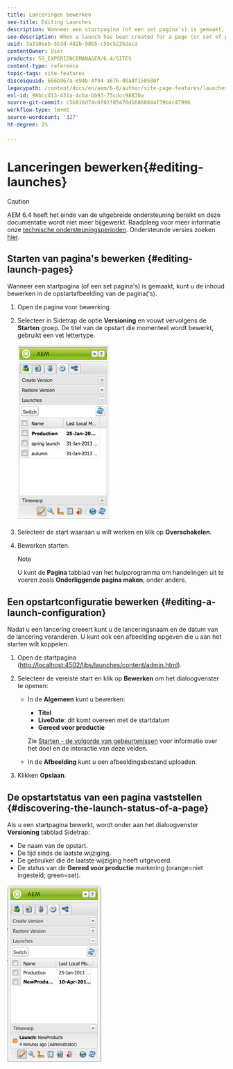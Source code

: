 ```yaml
---
title: Lanceringen bewerken
seo-title: Editing Launches
description: Wanneer een startpagina (of een set pagina's) is gemaakt, kunt u de inhoud bewerken in de opstartafbeelding van de pagina('s).
seo-description: When a launch has been created for a page (or set of pages) you can edit the content in the launch copy of the page(s).
uuid: 3a310eeb-553d-4d2b-98b5-c5bc523b2aca
contentOwner: User
products: SG_EXPERIENCEMANAGER/6.4/SITES
content-type: reference
topic-tags: site-features
discoiquuid: 666b967a-e94b-4f94-a676-00adf150580f
legacypath: /content/docs/en/aem/6-0/author/site-page-features/launches
exl-id: 98bccd13-431a-4cba-bb93-75cdcc98830a
source-git-commit: c5b816d74c6f02f85476d16868844f39b4c47996
workflow-type: tm+mt
source-wordcount: '327'
ht-degree: 1%

---
```


# Lanceringen bewerken{#editing-launches}

>[!CAUTION]
>
>AEM 6.4 heeft het einde van de uitgebreide ondersteuning bereikt en deze documentatie wordt niet meer bijgewerkt. Raadpleeg voor meer informatie onze [technische ondersteuningsperioden](https://helpx.adobe.com/support/programs/eol-matrix.html). Ondersteunde versies zoeken [hier](https://experienceleague.adobe.com/docs/).

## Starten van pagina&#39;s bewerken {#editing-launch-pages}

Wanneer een startpagina (of een set pagina&#39;s) is gemaakt, kunt u de inhoud bewerken in de opstartafbeelding van de pagina(&#39;s).

1. Open de pagina voor bewerking.
1. Selecteer in Sidetrap de optie **Versioning** en vouwt vervolgens de **Starten** groep. De titel van de opstart die momenteel wordt bewerkt, gebruikt een vet lettertype.

   ![chlimage_1-13](assets/chlimage_1-13.jpeg)

1. Selecteer de start waaraan u wilt werken en klik op **Overschakelen**.
1. Bewerken starten.

   >[!NOTE]
   >
   >U kunt de **Pagina** tabblad van het hulpprogramma om handelingen uit te voeren zoals **Onderliggende pagina maken**, onder andere.

## Een opstartconfiguratie bewerken {#editing-a-launch-configuration}

Nadat u een lancering creeert kunt u de lanceringsnaam en de datum van de lancering veranderen. U kunt ook een afbeelding opgeven die u aan het starten wilt koppelen.

1. Open de startpagina ([http://localhost:4502/libs/launches/content/admin.html](http://localhost:4502/libs/launches/content/admin.html)).

1. Selecteer de vereiste start en klik op **Bewerken** om het dialoogvenster te openen:

   * In de **Algemeen** kunt u bewerken:

      * **Titel**
      * **LiveDate**: dit komt overeen met de startdatum
      * **Gereed voor productie**

      Zie [Starten - de volgorde van gebeurtenissen](/help/sites-authoring/launches.md#launches-the-order-of-events) voor informatie over het doel en de interactie van deze velden.

   * In de **Afbeelding** kunt u een afbeeldingsbestand uploaden.


1. Klikken **Opslaan**.

## De opstartstatus van een pagina vaststellen {#discovering-the-launch-status-of-a-page}

Als u een startpagina bewerkt, wordt onder aan het dialoogvenster **Versioning** tabblad Sidetrap:

* De naam van de opstart.
* De tijd sinds de laatste wijziging.
* De gebruiker die de laatste wijziging heeft uitgevoerd.
* De status van de **Gereed voor productie** markering (orange=niet ingesteld; green=set).

![chlimage_1-186](assets/chlimage_1-186.png)
